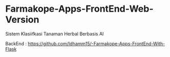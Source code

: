 # Farmakope-Apps-FrontEnd-Web-Version
Sistem Klasiifkasi Tanaman Herbal Berbasis AI

BackEnd : https://github.com/Idhamm15/-Farmakope-Apps-FrontEnd-With-Flask
